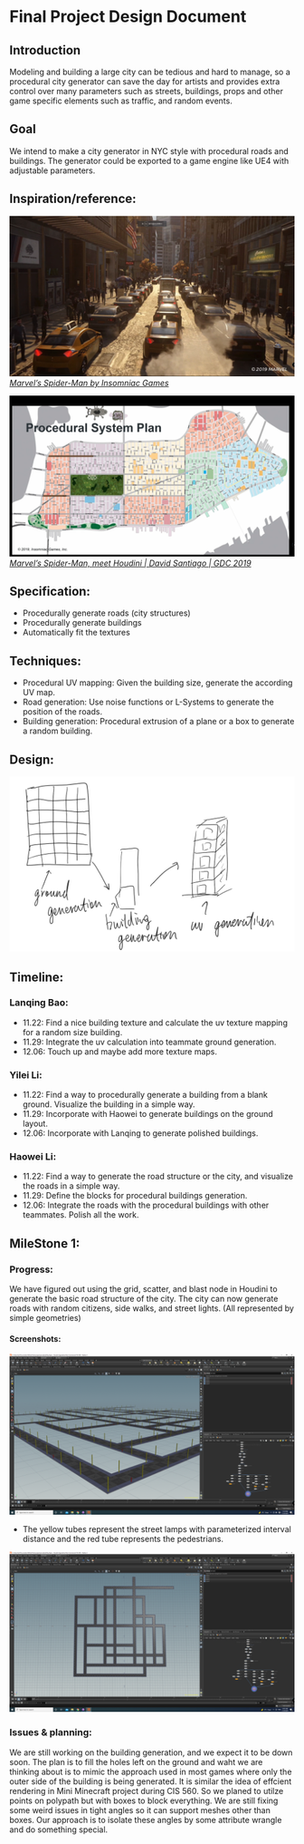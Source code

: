 # Final Project Design Document

## Introduction
Modeling and building a large city can be tedious and hard to manage, so a procedural city generator can save the day for artists and provides extra control over many parameters such as streets, buildings, props and other game specific elements such as traffic, and random events.

## Goal
We intend to make a city generator in NYC style with procedural roads and buildings. The generator could be exported to a game engine like UE4 with adjustable parameters.

## Inspiration/reference:
![](Spdierman2.png)
*[Marvel’s Spider-Man by Insomniac Games](https://www.playstation.com/en-us/games/marvels-spider-man/)*

![](Spiderman1.png)
*[Marvel’s Spider-Man, meet Houdini | David Santiago | GDC 2019](https://www.youtube.com/watch?v=D0ERCi9mMZg)*

## Specification:
- Procedurally generate roads (city structures)
- Procedurally generate buildings
- Automatically fit the textures

## Techniques:
- Procedural UV mapping: Given the building size, generate the according UV map. 
- Road generation: Use noise functions or L-Systems to generate the position of the roads.
- Building generation: Procedural extrusion of a plane or a box to generate a random building.

## Design:
![](./Design.png)

## Timeline:
### Lanqing Bao:
- 11.22: 	Find a nice building texture and calculate the uv texture mapping for a random size building.
- 11.29: Integrate the uv calculation into teammate ground generation.
- 12.06: Touch up and maybe add more texture maps.

### Yilei Li:
- 11.22: Find a way to procedurally generate a building from a blank ground. Visualize the building in a simple way.
- 11.29: Incorporate with Haowei to generate buildings on the ground layout.
- 12.06: Incorporate with Lanqing to generate polished buildings.

### Haowei Li:
- 11.22: Find a way to generate the road structure or the city, and visualize the roads in a simple way.
- 11.29: Define the blocks for procedural buildings generation.
- 12.06: Integrate the roads with the procedural buildings with other teammates. Polish all the work.

## MileStone 1:
### Progress: 
We have figured out using the grid, scatter, and blast node in Houdini to generate the basic road structure of the city. The city can now generate roads with random citizens, side walks, and street lights. (All represented by simple geometries)
#### Screenshots:
![](./Result.png)

- The yellow tubes represent the street lamps with parameterized interval distance and the red tube represents the pedestrians. 

![](./Result2.png)

### Issues & planning:
We are still working on the building generation, and we expect it to be down soon. The plan is to fill the holes left on the ground and waht we are thinking about is to mimic the approach used in most games where only the outer side of the building is being generated. It is similar the idea of effcient rendering in Mini Minecraft project during CIS 560. So we planed to utilze points on polypath but with boxes to block everything. We are still fixing some weird issues in tight angles so it can support meshes other than boxes. Our approach is to isolate these angles by some attribute wrangle and do something special.
